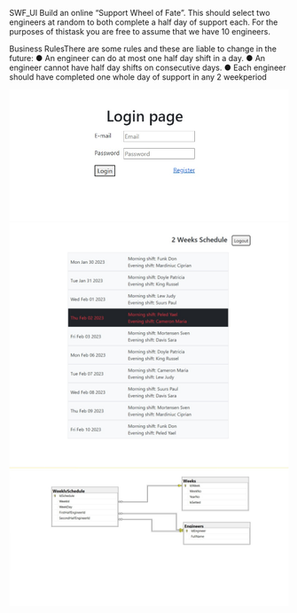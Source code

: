 SWF_UI 
Build an online “Support Wheel of Fate”. 
This should select two engineers at random to both complete a half day of support each. 
For the purposes of thistask you are free to assume that we have 10 engineers.

Business RulesThere are some rules and these are liable to change in the future:
● An engineer can do at most one half day shift in a day.
● An engineer cannot have half day shifts on consecutive days.
● Each engineer should have completed one whole day of support in any 2 weekperiod

![alt text](https://github.com/stefandplac/swfui/blob/main/login.jpg)
![alt text](https://github.com/stefandplac/swfui/blob/main/main.jpg)
![alt text](https://github.com/stefandplac/swfui/blob/main/3.jpg)
